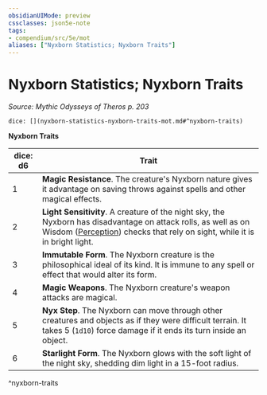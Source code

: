 ```yaml
---
obsidianUIMode: preview
cssclasses: json5e-note
tags:
- compendium/src/5e/mot
aliases: ["Nyxborn Statistics; Nyxborn Traits"]
---
```

# Nyxborn Statistics; Nyxborn Traits
*Source: Mythic Odysseys of Theros p. 203* 

`dice: [](nyxborn-statistics-nyxborn-traits-mot.md#^nyxborn-traits)`

**Nyxborn Traits**

| dice: d6 | Trait |
|----------|-------|
| 1 | **Magic Resistance**. The creature's Nyxborn nature gives it advantage on saving throws against spells and other magical effects. |
| 2 | **Light Sensitivity**. A creature of the night sky, the Nyxborn has disadvantage on attack rolls, as well as on Wisdom ([Perception](rules/skills.md#Perception)) checks that rely on sight, while it is in bright light. |
| 3 | **Immutable Form**. The Nyxborn creature is the philosophical ideal of its kind. It is immune to any spell or effect that would alter its form. |
| 4 | **Magic Weapons**. The Nyxborn creature's weapon attacks are magical. |
| 5 | **Nyx Step**. The Nyxborn can move through other creatures and objects as if they were difficult terrain. It takes 5 (`1d10`) force damage if it ends its turn inside an object. |
| 6 | **Starlight Form**. The Nyxborn glows with the soft light of the night sky, shedding dim light in a 15-foot radius. |
^nyxborn-traits